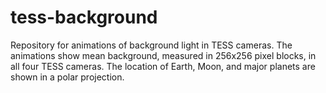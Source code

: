 # tess-background
Repository for animations of background light in TESS cameras.  The animations show mean background, measured in 256x256 pixel blocks, in all four TESS cameras. The location of Earth, Moon, and major planets are shown in a polar projection.
